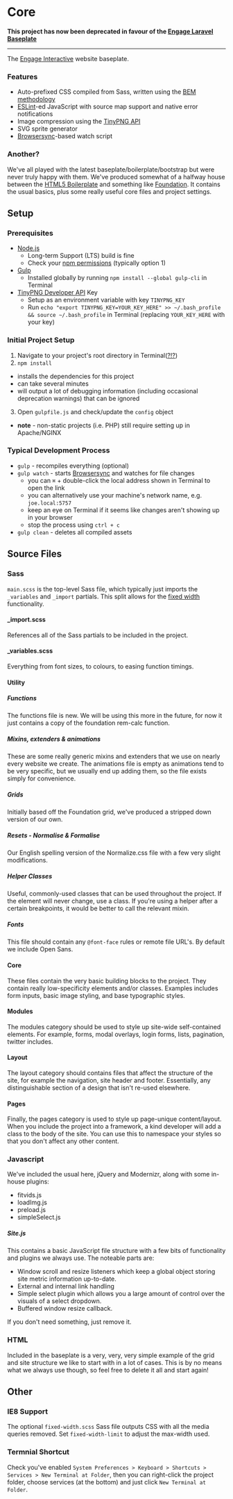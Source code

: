 Core
===========================

**This project has now been deprecated in favour of the [Engage Laravel Baseplate](https://github.com/engageinteractive/laravel)**

---

The [Engage Interactive](http://www.engageinteractive.co.uk/) website baseplate.

### Features

- Auto-prefixed CSS compiled from Sass, written using the [BEM methodology](http://getbem.com/)
- [ESLint](https://github.com/eslint/eslint)-ed JavaScript with source map support and native error notifications
- Image compression using the [TinyPNG API](https://tinypng.com/developers)
- SVG sprite generator
- [Browsersync](https://www.browsersync.io/)-based watch script

### Another?

We've all played with the latest baseplate/boilerplate/bootstrap but were never truly happy with them. We've produced somewhat of a halfway house between the [HTML5 Boilerplate](https://github.com/h5bp/html5-boilerplate) and something like [Foundation](https://github.com/zurb/foundation-sites). It contains the usual basics, plus some really useful core files and project settings.

## Setup

### Prerequisites

- [Node.js](https://nodejs.org/en/download/)
  - Long-term Support (LTS) build is fine
  - Check your [npm permissions](https://docs.npmjs.com/getting-started/fixing-npm-permissions#option-1-change-the-permission-to-npms-default-directory) (typically option 1)
- [Gulp](http://gulpjs.com/)
  - Installed globally by running `npm install --global gulp-cli` in Terminal
- [TinyPNG Developer API](https://tinypng.com/developers) Key
  - Setup as an environment variable with key `TINYPNG_KEY`
  - Run `echo "export TINYPNG_KEY=YOUR_KEY_HERE" >> ~/.bash_profile && source ~/.bash_profile` in Terminal (replacing `YOUR_KEY_HERE` with your key)

### Initial Project Setup

1. Navigate to your project's root directory in Terminal([?!?](#termnial))
2. `npm install`
  - installs the dependencies for this project
  - can take several minutes
  - will output a lot of debugging information (including occasional deprecation warnings) that can be ignored
3. Open `gulpfile.js` and check/update the `config` object
  - **note** - non-static projects (i.e. PHP) still require setting up in Apache/NGINX

### Typical Development Process

- `gulp` - recompiles everything (optional)
- `gulp watch` - starts [Browsersync](https://www.browsersync.io/) and watches for file changes
  - you can `⌘` + double-click the local address shown in Terminal to open the link
  - you can alternatively use your machine's network name, e.g. `joe.local:5757`
  - keep an eye on Terminal if it seems like changes aren't showing up in your browser
  - stop the process using `ctrl + c`
- `gulp clean` - deletes all compiled assets

## Source Files

### Sass

`main.scss` is the top-level Sass file, which typically just imports the `_variables` and `_import` partials. This split allows for the [fixed width](#fixed-width) functionality.

#### _import.scss

References all of the Sass partials to be included in the project.

#### _variables.scss

Everything from font sizes, to colours, to easing function timings.

#### Utility

##### Functions

The functions file is new. We will be using this more in the future, for now it just contains a copy of the foundation rem-calc function.

##### Mixins, extenders & animations

These are some really generic mixins and extenders that we use on nearly every website we create. The animations file is empty as animations tend to be very specific, but we usually end up adding them, so the file exists simply for convenience.

##### Grids

Initially based off the Foundation grid, we've produced a stripped down version of our own.

##### Resets - Normalise & Formalise

Our English spelling version of the Normalize.css file with a few very slight modifications.

##### Helper Classes

Useful, commonly-used classes that can be used throughout the project. If the element will never change, use a class. If you're using a helper after a certain breakpoints, it would be better to call the relevant mixin.

##### Fonts

This file should contain any `@font-face` rules or remote file URL's. By default we include Open Sans.

#### Core

These files contain the very basic building blocks to the project. They contain really low-specificity elements and/or classes. Examples includes form inputs, basic image styling, and base typographic styles.

#### Modules

The modules category should be used to style up site-wide self-contained elements. For example, forms, modal overlays, login forms, lists, pagination, twitter includes.

#### Layout

The layout category should contains files that affect the structure of the site, for example the navigation, site header and footer. Essentially, any distinguishable section of a design that isn't re-used elsewhere.

#### Pages

Finally, the pages category is used to style up page-unique content/layout. When you include the project into a framework, a kind developer will add a class to the body of the site. You can use this to namespace your styles so that you don't affect any other content.

### Javascript

We've included the usual here, jQuery and Modernizr, along with some in-house plugins:

- fitvids.js
- loadImg.js
- preload.js
- simpleSelect.js

##### Site.js

This contains a basic JavaScript file structure with a few bits of functionality and plugins we always use. The noteable parts are:
- Window scroll and resize listeners which keep a global object storing site metric information up-to-date.
- External and internal link handling
- Simple select plugin which allows you a large amount of control over the visuals of a select dropdown.
- Buffered window resize callback.

If you don't need something, just remove it.

### HTML

Included in the baseplate is a very, very, very simple example of the grid and site structure we like to start with in a lot of cases. This is by no means what we always use though, so feel free to delete it all and start again!

## Other

### <a name="fixed-width"></a>IE8 Support

The optional `fixed-width.scss` Sass file outputs CSS with all the media queries removed. Set `fixed-width-limit` to adjust the max-width used.

### <a name="termnial"></a>Termnial Shortcut

Check you've enabled `System Preferences > Keyboard > Shortcuts > Services > New Terminal at Folder`, then you can right-click the project folder, choose services (at the bottom) and just click `New Terminal at Folder`.
